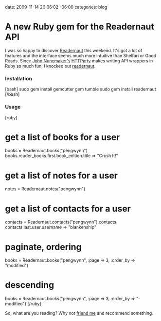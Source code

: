 date: 2009-11-14 20:06:02 -06:00
categories: blog

# A new Ruby gem for the Readernaut API
I was so happy to discover <a href="http://readernaut.com">Readernaut</a> this weekend. It's got a lot of features and the interface seems much more intuitive than Shelfari or Good Reads. Since <a href="http://railstips.org">John Nunemaker's</a> <a href="http://httparty.rubyforge.org/">HTTParty</a> makes writing API wrappers in Ruby so much fun, I knocked out <a href="http://gemcutter.org/gems/readernaut">readernaut</a>.
<!--more-->
<h3 id="installation">Installation</h3>

[bash]
sudo gem install gemcutter
gem tumble
sudo gem install readernaut
[/bash]

<h3 id="usage">Usage</h3>

[ruby]
# get a list of books for a user
books = Readernaut.books(&quot;pengwynn&quot;)
books.reader_books.first.book_edition.title
=&gt; &quot;Crush It!&quot;

# get a list of notes for a user
notes = Readernaut.notes(&quot;pengwynn&quot;)

# get a list of contacts for a user 
contacts = Readernaut.contacts(&quot;pengwynn&quot;).contacts
contacts.last.user.username
=&gt; &quot;blankenship&quot;

# paginate, ordering
books = Readernaut.books(&quot;pengwynn&quot;, :page =&gt; 3, :order_by =&gt; &quot;modified&quot;)
# descending
books = Readernaut.books(&quot;pengwynn&quot;, :page =&gt; 3, :order_by =&gt; &quot;-modified&quot;)
[/ruby]

So, what are you reading? Why not <a href="http://readernaut.com/pengwynn">friend me</a> and recommend something.

